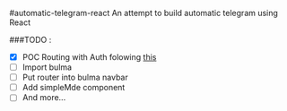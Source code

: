 #automatic-telegram-react
An attempt to build automatic telegram using React

###TODO :
- [x] POC Routing with Auth folowing [this](https://reacttraining.com/react-router/web/example/auth-workflow)
- [ ] Import bulma
- [ ] Put router into bulma navbar
- [ ] Add simpleMde component
- [ ] And more...
